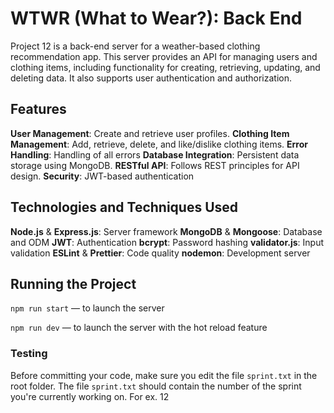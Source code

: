 # WTWR (What to Wear?): Back End
Project 12 is a back-end server for a weather-based clothing recommendation app. This server provides an API for managing users and clothing items, including functionality for creating, retrieving, updating, and deleting data. It also supports user authentication and authorization.

## Features

**User Management**: Create and retrieve user profiles.
**Clothing Item Management**: Add, retrieve, delete, and like/dislike clothing items.
**Error Handling**: Handling of all errors
**Database Integration**: Persistent data storage using MongoDB.
**RESTful API**: Follows REST principles for API design.
**Security**: JWT-based authentication

## Technologies and Techniques Used

**Node.js** & **Express.js**: Server framework
**MongoDB** & **Mongoose**: Database and ODM
**JWT**: Authentication
**bcrypt**: Password hashing
**validator.js**: Input validation 
**ESLint** & **Prettier**: Code quality
**nodemon**: Development server

## Running the Project

`npm run start` — to launch the server 

`npm run dev` — to launch the server with the hot reload feature

### Testing

Before committing your code, make sure you edit the file `sprint.txt` in the root folder. The file `sprint.txt` should contain the number of the sprint you're currently working on. For ex. 12
